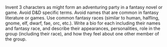 Invent 3 characters as might form an adventuring party in a fantasy novel or game. Avoid D&D specific terms. Avoid names that are common in fantasy literature or games. Use common fantasy races (similar to human, halfling, gnome, elf, dwarf, fae, orc, etc.). Write a bio for each including their names and fantasy race, and describe their appearances, personalities, role in the group (including their race), and how they feel about one other member of the group.